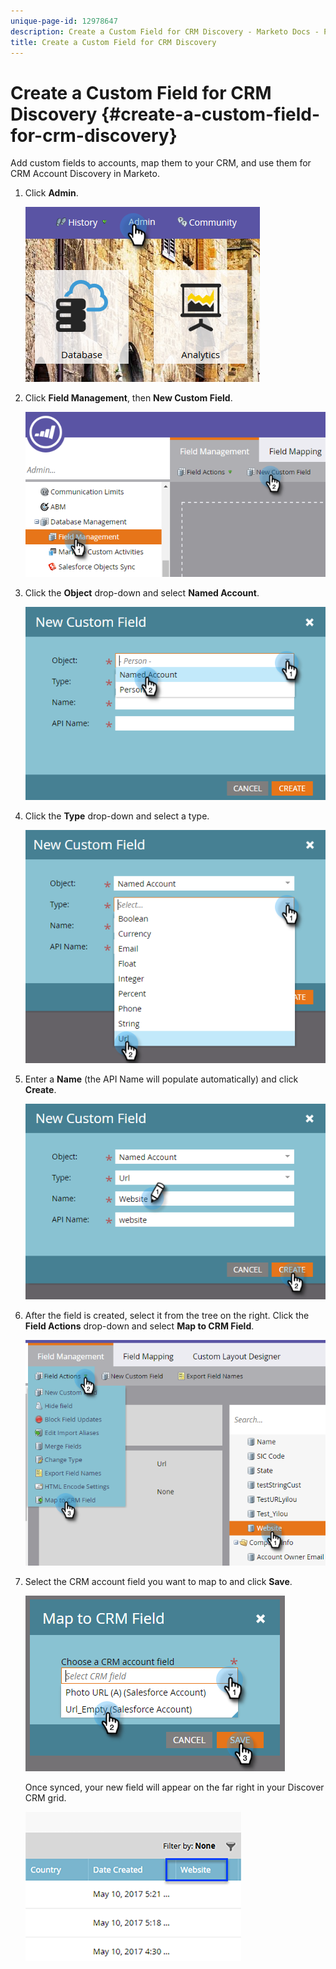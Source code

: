 ```yaml
---
unique-page-id: 12978647
description: Create a Custom Field for CRM Discovery - Marketo Docs - Product Documentation
title: Create a Custom Field for CRM Discovery
---
```


# Create a Custom Field for CRM Discovery {#create-a-custom-field-for-crm-discovery}

Add custom fields to accounts, map them to your CRM, and use them for CRM Account Discovery in Marketo.

1. Click **Admin**.

   ![](assets/admin.png)

1. Click **Field Management**, then **New Custom Field**.

   ![](assets/two-4.png)

1. Click the **Object** drop-down and select **Named Account**.

   ![](assets/three-3.png)

1. Click the **Type** drop-down and select a type.

   ![](assets/four-3.png)

1. Enter a **Name** (the API Name will populate automatically) and click **Create**.

   ![](assets/five-3.png)

1. After the field is created, select it from the tree on the right. Click the **Field Actions** drop-down and select **Map to CRM Field**.

   ![](assets/six-2.png)

1. Select the CRM account field you want to map to and click **Save**.

   ![](assets/seven-1.png)

   Once synced, your new field will appear on the far right in your Discover CRM grid.

   ![](assets/eight.png)
